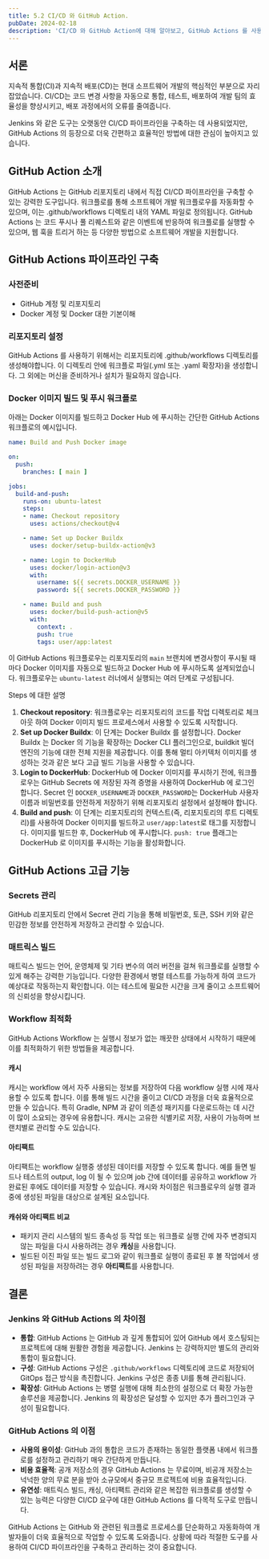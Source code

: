 ```yaml
---
title: 5.2 CI/CD 와 GitHub Action.
pubDate: 2024-02-18
description: 'CI/CD 와 GitHub Action에 대해 알아보고, GitHub Actions 를 사용하여 CI/CD 파이프라인을 구축하는 방법에 대해 알아봅니다.'
---
```


## 서론

지속적 통합(CI)과 지속적 배포(CD)는 현대 소프트웨어 개발의 핵심적인 부분으로 자리 잡았습니다.
CI/CD는 코드 변경 사항을 자동으로 통합, 테스트, 배포하여 개발 팀의 효율성을 향상시키고, 배포 과정에서의 오류를 줄여줍니다.

Jenkins 와 같은 도구는 오랫동안 CI/CD 파이프라인을 구축하는 데 사용되었지만, GitHub Actions 의 등장으로 더욱 간편하고 효율적인 방법에 대한 관심이 높아지고 있습니다.

## GitHub Action 소개

GitHub Actions 는 GitHub 리포지토리 내에서 직접 CI/CD 파이프라인을 구축할 수 있는 강력한 도구입니다.
워크플로를 통해 소프트웨어 개발 워크플로우를 자동화할 수 있으며, 이는 .github/workflows 디렉토리 내의 YAML 파일로 정의됩니다.
GitHub Actions 는 코드 푸시나 풀 리퀘스트와 같은 이벤트에 반응하여 워크플로를 실행할 수 있으며, 웹 훅을 트리거 하는 등 다양한 방법으로 소프트웨어 개발을 지원합니다.

## GitHub Actions 파이프라인 구축

### 사전준비
- GitHub 계정 및 리포지토리
- Docker 계정 및 Docker 대한 기본이해

### 리포지토리 설정

GitHub Actions 를 사용하기 위해서는 리포지토리에 .github/workflows 디렉토리를 생성해야합니다. 이 디렉토리 안에 워크플로 파일(.yml 또는 .yaml 확장자)을 생성합니다.
그 외에는 머신을 준비하거나 설치가 필요하지 않습니다.

### Docker 이미지 빌드 및 푸시 워크플로

아래는 Docker 이미지를 빌드하고 Docker Hub 에 푸시하는 간단한 GitHub Actions 워크플로의 예시입니다.


```yaml
name: Build and Push Docker image

on:
  push:
    branches: [ main ]

jobs:
  build-and-push:
    runs-on: ubuntu-latest
    steps:
    - name: Checkout repository
      uses: actions/checkout@v4

    - name: Set up Docker Buildx
      uses: docker/setup-buildx-action@v3

    - name: Login to DockerHub
      uses: docker/login-action@v3
      with:
        username: ${{ secrets.DOCKER_USERNAME }}
        password: ${{ secrets.DOCKER_PASSWORD }}

    - name: Build and push
      uses: docker/build-push-action@v5
      with:
        context: .
        push: true
        tags: user/app:latest
```

이 GitHub Actions 워크플로우는 리포지토리의 `main` 브랜치에 변경사항이 푸시될 때마다 Docker 이미지를 자동으로 빌드하고 Docker Hub 에 푸시하도록 설계되었습니다.
워크플로우는 `ubuntu-latest` 러너에서 실행되는 여러 단계로 구성됩니다.

Steps 에 대한 설명
1. **Checkout repository**: 워크플로우는 리포지토리의 코드를 작업 디렉토리로 체크아웃 하여 Docker 이미지 빌드 프로세스에서 사용할 수 있도록 시작합니다.
2. **Set up Docker Buildx**: 이 단계는 Docker Buildx 를 설정합니다. Docker Buildx 는 Docker 의 기능을 확장하는 Docker CLI 플러그인으로, buildkit 빌더 엔진의 기능에 대한 전체 지원을 제공합니다. 이를 통해 멀티 아키텍처 이미지를 생성하는 것과 같은 보다 고급 빌드 기능을 사용할 수 있습니다.
3. **Login to DockerHub**: DockerHub 에 Docker 이미지를 푸시하기 전에, 워크플로우는 GitHub Secrets 에 저장된 자격 증명을 사용하여 DockerHub 에 로그인합니다. Secret 인 `DOCKER_USERNAME`과 `DOCKER_PASSWORD`는 DockerHub 사용자 이름과 비밀번호를 안전하게 저장하기 위해 리포지토리 설정에서 설정해야 합니다.
4. **Build and push**: 이 단계는 리포지토리의 컨텍스트(즉, 리포지토리의 루트 디렉토리)를 사용하여 Docker 이미지를 빌드하고 `user/app:latest`로 태그를 지정합니다. 이미지를 빌드한 후, DockerHub 에 푸시합니다. `push: true` 플래그는 DockerHub 로 이미지를 푸시하는 기능을 활성화합니다.

## GitHub Actions 고급 기능

### Secrets 관리

GitHub 리포지토리 안에서 Secret 관리 기능을 통해 비밀번호, 토큰, SSH 키와 같은 민감한 정보를 안전하게 저장하고 관리할 수 있습니다.

### 매트릭스 빌드

매트릭스 빌드는 언어, 운영체제 및 기타 변수의 여러 버전을 걸쳐 워크플로를 실행할 수 있게 해주는 강력한 기능입니다.
다양한 환경에서 병렬 테스트를 가능하게 하여 코드가 예상대로 작동하는지 확인합니다. 이는 테스트에 필요한 시간을 크게 줄이고 소프트웨어의 신뢰성을 향상시킵니다.

### Workflow 최적화

GitHub Actions Workflow 는 실행시 정보가 없는 깨끗한 상태에서 시작하기 때문에 이를 최적화하기 위한 방법들을 제공합니다.


#### 캐시

캐시는 workflow 에서 자주 사용되는 정보를 저장하여 다음 workflow 실행 시에 재사용할 수 있도록 합니다. 이를 통해 빌드 시간을 줄이고 CI/CD 과정을 더욱 효율적으로 만들 수 있습니다.
특히 Gradle, NPM 과 같이 의존성 패키지를 다운로드하는 데 시간이 많이 소요되는 경우에 유용합니다.
캐시는 고유한 식별키로 저장, 사용이 가능하며 브랜치별로 관리할 수도 있습니다.


#### 아티팩트

아티팩트는 workflow 실행중 생성된 데이터를 저장할 수 있도록 합니다. 예를 들면 빌드나 테스트의 output, log 이 될 수 있으며 job 간에 데이터를 공유하고 workflow 가 완료된 후에도 데이터를 저장할 수 있습니다.
캐시와 차이점은 워크플로우의 실행 결과 중에 생성된 파일을 대상으로 설계된 요소입니다.


#### 캐쉬와 아티팩트 비교

- 패키지 관리 시스템의 빌드 종속성 등 작업 또는 워크플로 실행 간에 자주 변경되지 않는 파일을 다시 사용하려는 경우 **캐싱**을 사용합니다.
- 빌드된 이진 파일 또는 빌드 로그와 같이 워크플로 실행이 종료된 후 볼 작업에서 생성된 파일을 저장하려는 경우 **아티팩트**를 사용합니다.

## 결론

### Jenkins 와 GitHub Actions 의 차이점

- **통합**: GitHub Actions 는 GitHub 과 깊게 통합되어 있어 GitHub 에서 호스팅되는 프로젝트에 대해 원활한 경험을 제공합니다. Jenkins 는 강력하지만 별도의 관리와 통합이 필요합니다.
- **구성**: GitHub Actions 구성은 `.github/workflows` 디렉토리에 코드로 저장되어 GitOps 접근 방식을 촉진합니다. Jenkins 구성은 종종 UI를 통해 관리됩니다.
- **확장성**: GitHub Actions 는 병렬 실행에 대해 최소한의 설정으로 더 확장 가능한 솔루션을 제공합니다. Jenkins 의 확장성은 달성할 수 있지만 추가 플러그인과 구성이 필요합니다.

### GitHub Actions 의 이점

- **사용의 용이성**: GitHub 과의 통합은 코드가 존재하는 동일한 플랫폼 내에서 워크플로를 설정하고 관리하기 매우 간단하게 만듭니다.
- **비용 효율적**: 공개 저장소의 경우 GitHub Actions 는 무료이며, 비공개 저장소는 넉넉한 양의 무료 분을 받아 소규모에서 중규모 프로젝트에 비용 효율적입니다.
- **유연성**: 매트릭스 빌드, 캐싱, 아티팩트 관리와 같은 복잡한 워크플로를 생성할 수 있는 능력은 다양한 CI/CD 요구에 대한 GitHub Actions 를 다목적 도구로 만듭니다.

GitHub Actions 는 GitHub 와 관련된 워크플로 프로세스를 단순화하고 자동화하여 개발자들이 더욱 효율적으로 작업할 수 있도록 도와줍니다.
상황에 따라 적절한 도구를 사용하여 CI/CD 파이프라인을 구축하고 관리하는 것이 중요합니다.
